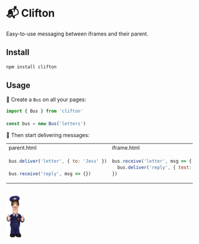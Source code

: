 # 📬 Clifton

Easy-to-use messaging between iframes and their parent.

## Install

```bash
npm install clifton
```

## Usage

🚚 Create a `Bus` on all your pages:

```js
import { Bus } from 'clifton'

const bus = new Bus('letters')
```

📨 Then start delivering messages:

<table>
<tr>
<td>parent.html</td>
<td>iframe.html</td>
</tr>
<tr>
<td>

```js
bus.deliver('letter', { to: 'Jess' })

bus.receive('reply', msg => {})
```

</td>
<td>
    
```js
bus.receive('letter', msg => {
  bus.deliver('reply', { text: 'Meow' })
})
```

</td>
</tr>
</table>

<br>
<img src="https://raw.githubusercontent.com/nexxtmove/clifton/pat/pat.png" width="50" alt="Pat Clifton"/>
